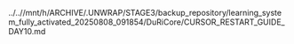 ../..//mnt/h/ARCHIVE/.UNWRAP/STAGE3/backup_repository/learning_system_fully_activated_20250808_091854/DuRiCore/CURSOR_RESTART_GUIDE_DAY10.md